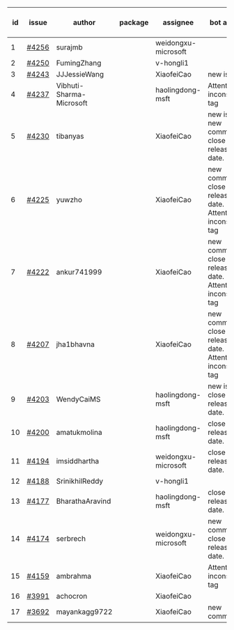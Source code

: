 | id | issue | author | package | assignee | bot advice | created date of issue | target release date | date from target |
| ------ | ------ | ------ | ------ | ------ | ------ | ------ | ------ | :-----: |
| 1 | [#4256](https://github.com/Azure/sdk-release-request/issues/4256) | surajmb |  | weidongxu-microsoft |  | 06-16 | 07-28 |  |
| 2 | [#4250](https://github.com/Azure/sdk-release-request/issues/4250) | FumingZhang |  | v-hongli1 |  | 06-14 |  | 0 |
| 3 | [#4243](https://github.com/Azure/sdk-release-request/issues/4243) | JJJessieWang |  | XiaofeiCao | new issue. | 06-13 | 07-28 |  |
| 4 | [#4237](https://github.com/Azure/sdk-release-request/issues/4237) | Vibhuti-Sharma-Microsoft |  | haolingdong-msft | Attention to inconsistent tag | 06-09 | 07-14 |  |
| 5 | [#4230](https://github.com/Azure/sdk-release-request/issues/4230) | tibanyas |  | XiaofeiCao | new issue. new comment. close to release date.  | 06-08 | 06-23 | 1 |
| 6 | [#4225](https://github.com/Azure/sdk-release-request/issues/4225) | yuwzho |  | XiaofeiCao | new comment. close to release date.  Attention to inconsistent tag | 06-05 | 06-23 | 1 |
| 7 | [#4222](https://github.com/Azure/sdk-release-request/issues/4222) | ankur741999 |  | XiaofeiCao | new comment. close to release date.  Attention to inconsistent tag | 05-31 | 06-23 | 1 |
| 8 | [#4207](https://github.com/Azure/sdk-release-request/issues/4207) | jha1bhavna |  | XiaofeiCao | new comment. close to release date.  Attention to inconsistent tag | 05-29 | 06-23 | 1 |
| 9 | [#4203](https://github.com/Azure/sdk-release-request/issues/4203) | WendyCaiMS |  | haolingdong-msft | new issue. close to release date.  | 05-25 | 06-23 | 1 |
| 10 | [#4200](https://github.com/Azure/sdk-release-request/issues/4200) | amatukmolina |  | haolingdong-msft | close to release date.  | 05-25 | 06-23 | 1 |
| 11 | [#4194](https://github.com/Azure/sdk-release-request/issues/4194) | imsiddhartha |  | weidongxu-microsoft | close to release date.  | 05-25 | 06-23 | 1 |
| 12 | [#4188](https://github.com/Azure/sdk-release-request/issues/4188) | SrinikhilReddy |  | v-hongli1 |  | 05-23 |  | 0 |
| 13 | [#4177](https://github.com/Azure/sdk-release-request/issues/4177) | BharathaAravind |  | haolingdong-msft | close to release date.  | 05-18 | 06-23 | 1 |
| 14 | [#4174](https://github.com/Azure/sdk-release-request/issues/4174) | serbrech |  | weidongxu-microsoft | new comment. close to release date.  | 05-18 | 06-23 | 1 |
| 15 | [#4159](https://github.com/Azure/sdk-release-request/issues/4159) | ambrahma |  | XiaofeiCao | Attention to inconsistent tag | 05-11 | 05-26 |  |
| 16 | [#3991](https://github.com/Azure/sdk-release-request/issues/3991) | achocron |  | XiaofeiCao |  | 03-24 | 04-28 |  |
| 17 | [#3692](https://github.com/Azure/sdk-release-request/issues/3692) | mayankagg9722 |  | XiaofeiCao | new comment. | 01-24 | 02-24 |  |
